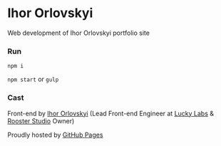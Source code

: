 # Ihor Orlovskyi

Web development of Ihor Orlovskyi portfolio site

### Run

`npm i`

`npm start` or `gulp`

### Cast

Front-end by [Ihor Orlovskyi](http://ihororlovskyi.com) (Lead Front-end Engineer at [Lucky Labs](http://lucky-labs.com) & [Rooster Studio](http://rooooster.com) Owner)

Proudly hosted by [GitHub Pages](https://pages.github.com)
